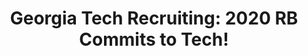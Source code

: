 ---
layout: post
title: "Georgia Tech Recruiting: 2020 RB Commits to Tech!"
description: "All-Purpose Back Jahmyr Gibbs is headed to the Flats"
permalink: https://www.fromtherumbleseat.com/2019/5/25/18639781/georgia-tech-recruiting-2020-rb-commits-to-tech-jahmyr-gibbs-all-purpose-back-yellow-jackets
---